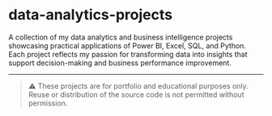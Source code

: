 # data-analytics-projects
A collection of my data analytics and business intelligence projects showcasing practical applications of Power BI, Excel, SQL, and Python. Each project reflects my passion for transforming data into insights that support decision-making and business performance improvement.


---
> ⚠️ These projects are for portfolio and educational purposes only.  
> Reuse or distribution of the source code is not permitted without permission.
